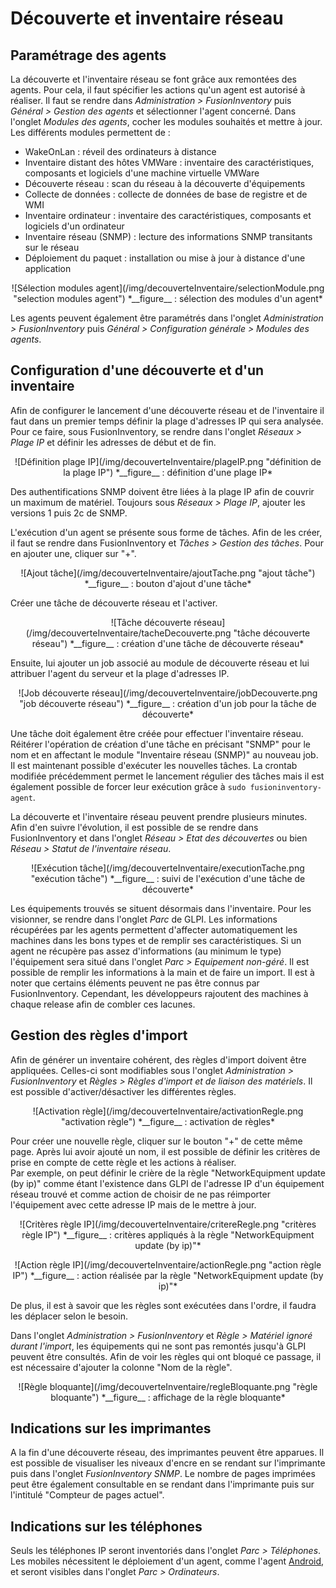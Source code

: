 # Découverte et inventaire réseau

## Paramétrage des agents

La découverte et l'inventaire réseau se font grâce aux remontées des agents. Pour cela, il faut spécifier les actions qu'un agent est autorisé à réaliser. Il faut se rendre dans *Administration > FusionInventory* puis *Général > Gestion des agents* et sélectionner l'agent concerné. Dans l'onglet *Modules des agents*, cocher les modules souhaités et mettre à jour.  
Les différents modules permettent de :

- WakeOnLan : réveil des ordinateurs à distance
- Inventaire distant des hôtes VMWare : inventaire des caractéristiques, composants et logiciels d'une machine virtuelle VMWare
- Découverte réseau : scan du réseau à la découverte d'équipements
- Collecte de données : collecte de données de base de registre et de WMI
- Inventaire ordinateur : inventaire des caractéristiques, composants et logiciels d'un ordinateur
- Inventaire réseau (SNMP) : lecture des informations SNMP transitants sur le réseau
- Déploiement du paquet : installation ou mise à jour à distance d'une application
<p align=center>
![Sélection modules agent](/img/decouverteInventaire/selectionModule.png "selection modules agent")  
<caption>*__figure__ : sélection des modules d'un agent*</caption>
</p>

Les agents peuvent également être paramétrés dans l'onglet *Administration > FusionInventory* puis *Général > Configuration générale > Modules des agents*.

## Configuration d'une découverte et d'un inventaire

Afin de configurer le lancement d'une découverte réseau et de l'inventaire il faut dans un premier temps définir la plage d'adresses IP qui sera analysée. Pour ce faire, sous FusionInventory, se rendre dans l'onglet *Réseaux > Plage IP* et définir les adresses de début et de fin.
<p align=center>
![Définition plage IP](/img/decouverteInventaire/plageIP.png "définition de la plage IP")  
<caption>*__figure__ : définition d'une plage IP*</caption>
</p>

Des authentifications SNMP doivent être liées à la plage IP afin de couvrir un maximum de matériel. Toujours sous *Réseaux > Plage IP*, ajouter les versions 1 puis 2c de SNMP.

L'exécution d'un agent se présente sous forme de tâches. Afin de les créer, il faut se rendre dans FusionInventory et *Tâches > Gestion des tâches*. Pour en ajouter une, cliquer sur "+".
<p align=center>
![Ajout tâche](/img/decouverteInventaire/ajoutTache.png "ajout tâche")  
<caption>*__figure__ : bouton d'ajout d'une tâche*</caption>
</p> 

Créer une tâche de découverte réseau et l'activer.
<p align=center>
![Tâche découverte réseau](/img/decouverteInventaire/tacheDecouverte.png "tâche découverte réseau")  
<caption>*__figure__ : création d'une tâche de découverte réseau*</caption>
</p>

Ensuite, lui ajouter un job associé au module de découverte réseau et lui attribuer l'agent du serveur et la plage d'adresses IP.
<p align=center>
![Job découverte réseau](/img/decouverteInventaire/jobDecouverte.png "job découverte réseau")  
<caption>*__figure__ : création d'un job pour la tâche de découverte*</caption>
</p>

Une tâche doit également être créée pour effectuer l'inventaire réseau. Réitérer l'opération de création d'une tâche en précisant "SNMP" pour le nom et en affectant le module "Inventaire réseau (SNMP)" au nouveau job.  
Il est maintenant possible d'exécuter les nouvelles tâches. La crontab modifiée précédemment permet le lancement régulier des tâches mais il est également possible de forcer leur exécution grâce à `sudo fusioninventory-agent`.

La découverte et l'inventaire réseau peuvent prendre plusieurs minutes. Afin d'en suivre l'évolution, il est possible de se rendre dans FusionInventory et dans l'onglet *Réseau > Etat des découvertes* ou bien *Réseau > Statut de l'inventaire réseau*.
<p align=center>
![Exécution tâche](/img/decouverteInventaire/executionTache.png "exécution tâche")  
<caption>*__figure__ : suivi de l'exécution d'une tâche de découverte*</caption>
</p>

Les équipements trouvés se situent désormais dans l'inventaire. Pour les visionner, se rendre dans l'onglet *Parc* de GLPI. Les informations récupérées par les agents permettent d'affecter automatiquement les machines dans les bons types et de remplir ses caractéristiques. Si un agent ne récupère pas assez d'informations (au minimum le type) l'équipement sera situé dans l'onglet *Parc > Equipement non-géré*. Il est possible de remplir les informations à la main et de faire un import. Il est à noter que certains éléments peuvent ne pas être connus par FusionInventory. Cependant, les développeurs rajoutent des machines à chaque release afin de combler ces lacunes.

## Gestion des règles d'import

Afin de générer un inventaire cohérent, des règles d'import doivent être appliquées. Celles-ci sont modifiables sous l'onglet *Administration > FusionInventory* et *Règles > Règles d'import et de liaison des matériels*. Il est possible d'activer/désactiver les différentes règles.
<p align=center>
![Activation règle](/img/decouverteInventaire/activationRegle.png "activation règle")  
<caption>*__figure__ : activation de règles*</caption>
</p>

Pour créer une nouvelle règle, cliquer sur le bouton "+" de cette même page. Après lui avoir ajouté un nom, il est possible de définir les critères de prise en compte de cette règle et les actions à réaliser.  
Par exemple, on peut définir le crière de la règle "NetworkEquipment update (by ip)" comme étant l'existence dans GLPI de l'adresse IP d'un équipement réseau trouvé et comme action de choisir de ne pas réimporter l'équipement avec cette adresse IP mais de le mettre à jour.
<p align=center>
![Critères règle IP](/img/decouverteInventaire/critereRegle.png "critères règle IP")  
<caption>*__figure__ : critères appliqués à la règle "NetworkEquipment update (by ip)"*</caption>
</p>
<p align=center>
![Action règle IP](/img/decouverteInventaire/actionRegle.png "action règle IP")  
<caption>*__figure__ : action réalisée par la règle "NetworkEquipment update (by ip)"*</caption>
</p>

De plus, il est à savoir que les règles sont exécutées dans l'ordre, il faudra les déplacer selon le besoin.

Dans l'onglet *Administration > FusionInventory* et *Règle > Matériel ignoré durant l'import*, les équipements qui ne sont pas remontés jusqu'à GLPI peuvent être consultés. Afin de voir les règles qui ont bloqué ce passage, il est nécessaire d'ajouter la colonne "Nom de la règle".
<p align=center>
![Règle bloquante](/img/decouverteInventaire/regleBloquante.png "règle bloquante")  
<caption>*__figure__ : affichage de la règle bloquante*</caption>
</p>

## Indications sur les imprimantes

A la fin d'une découverte réseau, des imprimantes peuvent être apparues. Il est possible de visualiser les niveaux d'encre en se rendant sur l'imprimante puis dans l'onglet *FusionInventory SNMP*. Le nombre de pages imprimées peut être également consultable en se rendant dans l'imprimante puis sur l'intitulé "Compteur de pages actuel".

## Indications sur les téléphones
Seuls les téléphones IP seront inventoriés dans l'onglet *Parc > Téléphones*. Les mobiles nécessitent le déploiement d'un agent, comme l'agent [Android](http://fusioninventory.org/documentation/agent/installation/android.html), et seront visibles dans l'onglet *Parc > Ordinateurs*.


